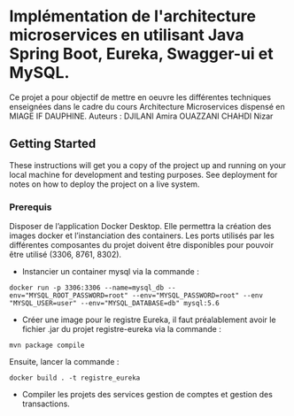# Implémentation de l'architecture microservices en utilisant Java Spring Boot, Eureka, Swagger-ui et MySQL.

Ce projet a pour objectif de mettre en oeuvre les différentes techniques enseignées dans le cadre du cours Architecture Microservices dispensé en MIAGE IF DAUPHINE.
Auteurs :
DJILANI Amira
OUAZZANI CHAHDI Nizar

## Getting Started

These instructions will get you a copy of the project up and running on your local machine for development and testing purposes. See deployment for notes on how to deploy the project on a live system.

### Prerequis

Disposer de l’application Docker Desktop. Elle permettra la création des images docker et l’instanciation des containers. 
Les ports utilisés par les différentes composantes du projet doivent être disponibles pour pouvoir être utilisé (3306, 8761, 8302).

* Instancier un container mysql via la commande :

```
docker run -p 3306:3306 --name=mysql_db --env="MYSQL_ROOT_PASSWORD=root" --env="MYSQL_PASSWORD=root" --env "MYSQL_USER=user" --env="MYSQL_DATABASE=db" mysql:5.6
```

* Créer une image pour le registre Eureka, il faut préalablement avoir le fichier .jar du projet registre-eureka via la commande : 

```
mvn package compile 
```

Ensuite, lancer la commande : 

```
docker build . -t registre_eureka
```

* Compiler les projets des services gestion de comptes et gestion des transactions.

